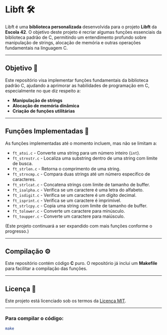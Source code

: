 # **Libft** 🛠️

Libft é uma **biblioteca personalizada** desenvolvida para o projeto **Libft** da **Escola 42**. O objetivo deste projeto é recriar algumas funções essenciais da biblioteca padrão de C, permitindo um entendimento profundo sobre manipulação de strings, alocação de memória e outras operações fundamentais na linguagem C.

---

## **Objetivo** 🎯

Este repositório visa implementar funções fundamentais da biblioteca padrão C, ajudando a aprimorar as habilidades de programação em C, especialmente no que diz respeito a:

- **Manipulação de strings**
- **Alocação de memória dinâmica**
- **Criação de funções utilitárias**

---

## **Funções Implementadas** 📝

As funções implementadas até o momento incluem, mas não se limitam a:

- `ft_atoi.c` - Converte uma string para um número inteiro (`int`).
- `ft_strnstr.c` - Localiza uma substring dentro de uma string com limite de busca.
- `ft_strlen.c` - Retorna o comprimento de uma string.
- `ft_strncmp.c` - Compara duas strings até um número específico de caracteres.
- `ft_strlcat.c` - Concatena strings com limite de tamanho de buffer.
- `ft_isalpha.c` - Verifica se um caractere é uma letra do alfabeto.
- `ft_isdigit.c` - Verifica se um caractere é um dígito decimal.
- `ft_isprint.c` - Verifica se um caractere é imprimível.
- `ft_strlcpy.c` - Copia uma string com limite de tamanho de buffer.
- `ft_tolower.c` - Converte um caractere para minúsculo.
- `ft_toupper.c` - Converte um caractere para maiúsculo.

(Este projeto continuará a ser expandido com mais funções conforme o progresso.)

---

## **Compilação** ⚙️

Este repositório contém código **C** puro. O repositório já inclui um **Makefile** para facilitar a compilação das funções.

---

## Licença 📜

Este projeto está licenciado sob os termos da [Licença MIT](./LICENSE).

---

### Para compilar o código:

```bash
make
